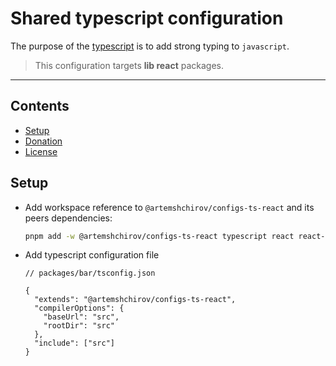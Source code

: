 # Shared typescript configuration

The purpose of the [typescript](https://www.typescriptlang.org/) is to add strong typing to `javascript`.

> This configuration targets **lib react** packages.

---

## Contents

- [Setup](#setup)
- [Donation](#donation)
- [License](#license)

## Setup

- Add workspace reference to `@artemshchirov/configs-ts-react` and its peers dependencies:

  ```sh
  pnpm add -w @artemshchirov/configs-ts-react typescript react react-dom @types/node @types/react @types/react-dom
  ```

- Add typescript configuration file

  ```jsonc
  // packages/bar/tsconfig.json

  {
    "extends": "@artemshchirov/configs-ts-react",
    "compilerOptions": {
      "baseUrl": "src",
      "rootDir": "src"
    },
    "include": ["src"]
  }
  ```
